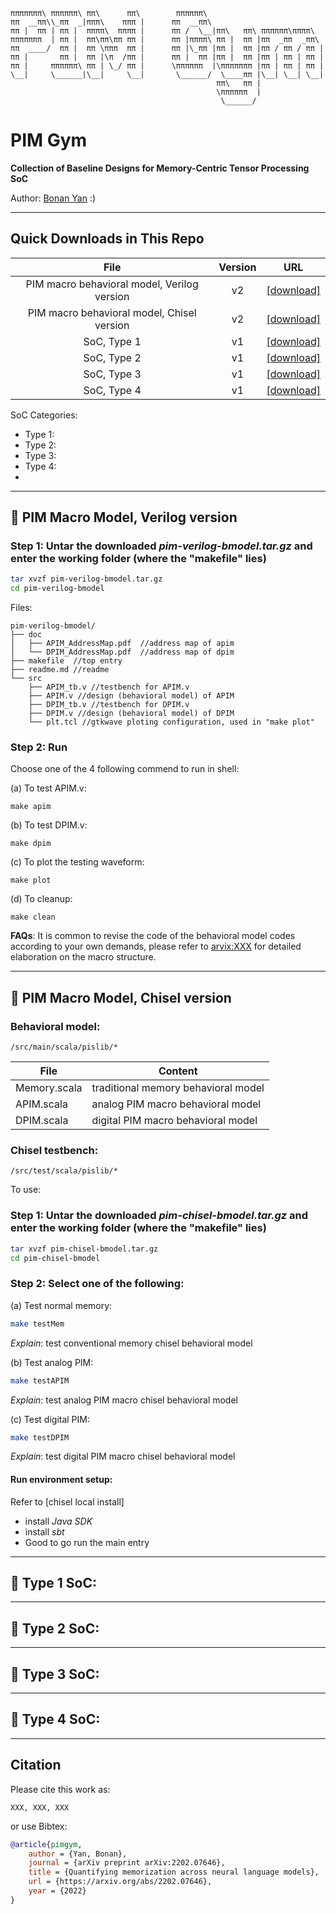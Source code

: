 ```
πππππππ\ ππππππ\ ππ\      ππ\        ππππππ\                          
ππ  __ππ\\_ππ  _|πππ\    πππ |      ππ  __ππ\                         
ππ |  ππ | ππ |  ππππ\  ππππ |      ππ /  \__|ππ\   ππ\ ππππππ\ππππ\  
πππππππ  | ππ |  ππ\ππ\ππ ππ |      ππ |ππππ\ ππ |  ππ |ππ  _ππ  _ππ\ 
ππ  ____/  ππ |  ππ \πππ  ππ |      ππ |\_ππ |ππ |  ππ |ππ / ππ / ππ |
ππ |       ππ |  ππ |\π  /ππ |      ππ |  ππ |ππ |  ππ |ππ | ππ | ππ |
ππ |     ππππππ\ ππ | \_/ ππ |      \ππππππ  |\πππππππ |ππ | ππ | ππ |
\__|     \______|\__|     \__|       \______/  \____ππ |\__| \__| \__|
                                              ππ\   ππ |              
                                              \ππππππ  |              
                                               \______/               
```
# PIM Gym
**Collection of Baseline Designs for Memory-Centric Tensor Processing SoC**

Author: [Bonan Yan](http://bonany.cc) :) 

-----

## Quick Downloads in This Repo

|                    File                     | Version | URL                                                                               |
| :-----------------------------------------: | :-----: | --------------------------------------------------------------------------------- |
| PIM macro behavioral model, Verilog version |   v2    | [\[download\]](https://github.com/bonanyan/pim-gym/src/pim-verilog-bmodel.tar.gz) |
| PIM macro behavioral model, Chisel version  |   v2    | [\[download\]](https://github.com/bonanyan/pim-gym/src/pim-chisel-bmodel.tar.gz)  |
|                 SoC, Type 1                 |   v1    | [\[download\]](https://github.com/bonanyan/pim-gym/src/pim-chisel-bmodel.tar.gz)  |
|                 SoC, Type 2                 |   v1    | [\[download\]](https://github.com/bonanyan/pim-gym/src/pim-chisel-bmodel.tar.gz)  |
|                 SoC, Type 3                 |   v1    | [\[download\]](https://github.com/bonanyan/pim-gym/src/pim-chisel-bmodel.tar.gz)  |
|                 SoC, Type 4                 |   v1    | [\[download\]](https://github.com/bonanyan/pim-gym/src/pim-chisel-bmodel.tar.gz)  |

SoC Categories:
- Type 1: 
- Type 2: 
- Type 3:
- Type 4: 
- 
-----

## :checkered_flag: PIM Macro Model, Verilog version

### Step 1: Untar the downloaded _pim-verilog-bmodel.tar.gz_ and enter the working folder (where the "makefile" lies)

```bash
tar xvzf pim-verilog-bmodel.tar.gz
cd pim-verilog-bmodel
```

Files:

```
pim-verilog-bmodel/
├── doc
│   ├── APIM_AddressMap.pdf  //address map of apim
│   └── DPIM_AddressMap.pdf  //address map of dpim
├── makefile  //top entry
├── readme.md //readme
└── src
    ├── APIM_tb.v //testbench for APIM.v
    ├── APIM.v //design (behavioral model) of APIM
    ├── DPIM_tb.v //testbench for DPIM.v
    ├── DPIM.v //design (behavioral model) of DPIM
    └── plt.tcl //gtkwave ploting configuration, used in "make plot"

```

### Step 2: Run
Choose one of the 4 following commend to run in shell:

(a) To test APIM.v:
```
make apim
```

(b) To test DPIM.v:
```
make dpim
```

(c) To plot the testing waveform:
```
make plot
```

(d) To cleanup:
```
make clean
```

**FAQs**:
It is common to revise the code of the behavioral model codes according to your own demands, please refer to [arvix:XXX](XXX) for detailed elaboration on the macro structure.

-----

## :checkered_flag: PIM Macro Model, Chisel version

### Behavioral model:
```
/src/main/scala/pislib/*
```

| File          | Content                               |
| - | - | 
| Memory.scala  | traditional memory behavioral model   |
| APIM.scala    | analog PIM macro behavioral model     |  
| DPIM.scala    | digital PIM macro behavioral model    |

### Chisel testbench:
```
/src/test/scala/pislib/*
```
To use:
### Step 1: Untar the downloaded _pim-chisel-bmodel.tar.gz_ and enter the working folder (where the "makefile" lies)

```bash
tar xvzf pim-chisel-bmodel.tar.gz
cd pim-chisel-bmodel
```

### Step 2: Select one of the following:

(a) Test normal memory:
```bash
make testMem
```
*Explain*: test conventional memory chisel behavioral model

(b) Test analog PIM:
```bash
make testAPIM 
```
*Explain*: test analog PIM macro chisel behavioral model

(c) Test digital PIM:
```bash
make testDPIM 
```
*Explain*: test digital PIM macro chisel behavioral model

#### Run environment setup:
Refer to [chisel local install]
- install *Java SDK* 
- install *sbt*
- Good to go run the main entry

-----

## :checkered_flag: Type 1 SoC: 

-----

## :checkered_flag: Type 2 SoC: 

-----

## :checkered_flag: Type 3 SoC: 

-----

## :checkered_flag: Type 4 SoC: 


---

## Citation
Please cite this work as: 

```
XXX, XXX, XXX
```

or use Bibtex:
```bibtex
@article{pimgym,
    author = {Yan, Bonan},
    journal = {arXiv preprint arXiv:2202.07646},
    title = {Quantifying memorization across neural language models},
    url = {https://arxiv.org/abs/2202.07646},
    year = {2022}
}
```